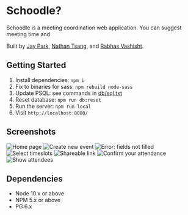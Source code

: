# Schoodle?
Schoodle is a meeting coordination web application. You can suggest meeting time and 

Built by [Jay Park](https://github.com/jchanpark), [Nathan Tsang](https://github.com/nathan-ts), and [Rabhas Vashisht](https://github.com/Rabhas01). 

## Getting Started

1. Install dependencies: `npm i`
2. Fix to binaries for sass: `npm rebuild node-sass`
3. Update PSQL: see commands in [db/sql.txt](/db/sql.txt)
4. Reset database: `npm run db:reset`
5. Run the server: `npm run local`
6. Visit `http://localhost:8080/`

## Screenshots

![Home page](https://github.com/nathan-ts/schoodle/blob/main/docs/home.jpg)
![Create new event](https://github.com/nathan-ts/schoodle/blob/main/docs/create-event.jpg)
![Error: fields not filled](https://github.com/nathan-ts/schoodle/blob/main/docs/error.jpg)
![Select timeslots](https://github.com/nathan-ts/schoodle/blob/main/docs/timeslot-picker.jpg)
![Shareable link](https://github.com/nathan-ts/schoodle/blob/main/docs/share-link.jpg)
![Confirm your attendance](https://github.com/nathan-ts/schoodle/blob/main/docs/confirm-attendance.jpg)
![Show attendees](https://github.com/nathan-ts/schoodle/blob/main/docs/attendees.jpg)


## Dependencies

- Node 10.x or above
- NPM 5.x or above
- PG 6.x
